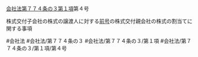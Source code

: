 [会社法第７７４条の３第１項](会社法＿＿＿＿第７７４条の３第１項)第４号

株式交付子会社の株式の譲渡人に対する[前号](会社法＿＿＿＿第７７４条の３第１項第３号)の株式交付親会社の株式の割当てに関する事項


#会社法
#会社法/第７７４条の３
#会社法/第７７４条の３/第１項
#会社法/第７７４条の３/第１項/第４号
